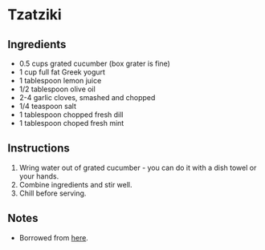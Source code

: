 # Tzatziki

## Ingredients
* 0.5 cups grated cucumber (box grater is fine)
* 1 cup full fat Greek yogurt
* 1 tablespoon lemon juice
* 1/2 tablespoon olive oil
* 2-4 garlic cloves, smashed and chopped
* 1/4 teaspoon salt
* 1 tablespoon chopped fresh dill
* 1 tablespoon choped fresh mint


## Instructions
1. Wring water out of grated cucumber - you can do it with a dish towel or your hands.
2. Combine ingredients and stir well.
3. Chill before serving. 


## Notes
* Borrowed from [here](https://www.loveandlemons.com/tzatziki-sauce/).
